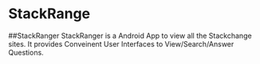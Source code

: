 StackRange
====================
##StackRanger
StackRanger is a Android App to view all the Stackchange sites.
It provides Conveinent User Interfaces to View/Search/Answer Questions.

